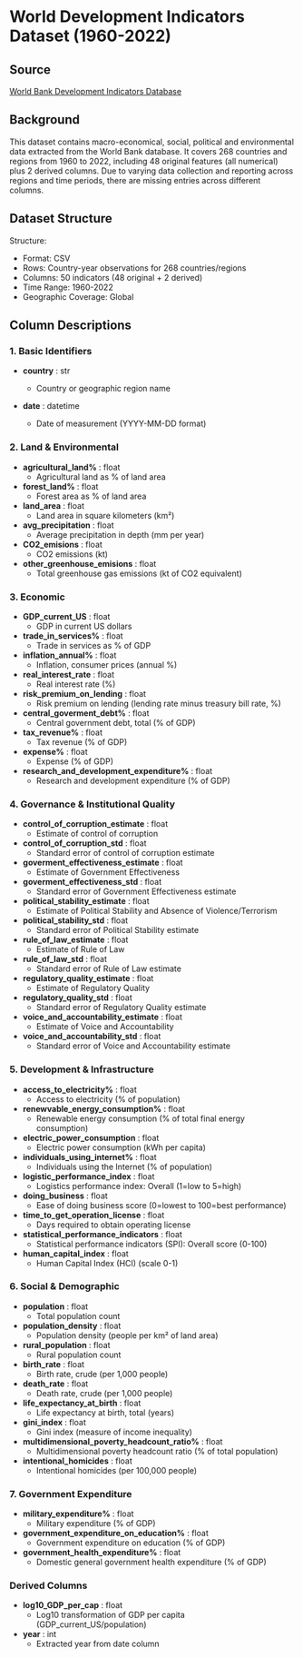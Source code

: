 # World Development Indicators Dataset (1960-2022)

## Source
[World Bank Development Indicators Database](https://www.kaggle.com/datasets/nicolasgonzalezmunoz/world-bank-world-development-indicators/data?select=world_bank_development_indicators.csv)

## Background
This dataset contains macro-economical, social, political and environmental data extracted from the World Bank database. It covers 268 countries and regions from 1960 to 2022, including 48 original features (all numerical) plus 2 derived columns. Due to varying data collection and reporting across regions and time periods, there are missing entries across different columns.

## Dataset Structure
Structure:
- Format: CSV
- Rows: Country-year observations for 268 countries/regions  
- Columns: 50 indicators (48 original + 2 derived)
- Time Range: 1960-2022
- Geographic Coverage: Global

## Column Descriptions

### 1. Basic Identifiers
- **country** : str
    - Country or geographic region name

- **date** : datetime
    - Date of measurement (YYYY-MM-DD format)

### 2. Land & Environmental  
- **agricultural_land%** : float
    - Agricultural land as % of land area
- **forest_land%** : float
    - Forest area as % of land area
- **land_area** : float
    - Land area in square kilometers (km²)
- **avg_precipitation** : float
    - Average precipitation in depth (mm per year)
- **CO2_emisions** : float
    - CO2 emissions (kt)
- **other_greenhouse_emisions** : float
    - Total greenhouse gas emissions (kt of CO2 equivalent)

### 3. Economic
- **GDP_current_US** : float
    - GDP in current US dollars
- **trade_in_services%** : float
    - Trade in services as % of GDP
- **inflation_annual%** : float
    - Inflation, consumer prices (annual %)
- **real_interest_rate** : float
    - Real interest rate (%)
- **risk_premium_on_lending** : float
    - Risk premium on lending (lending rate minus treasury bill rate, %)
- **central_goverment_debt%** : float
    - Central government debt, total (% of GDP)
- **tax_revenue%** : float
    - Tax revenue (% of GDP)
- **expense%** : float
    - Expense (% of GDP)
- **research_and_development_expenditure%** : float
    - Research and development expenditure (% of GDP)

### 4. Governance & Institutional Quality
- **control_of_corruption_estimate** : float
    - Estimate of control of corruption
- **control_of_corruption_std** : float
    - Standard error of control of corruption estimate
- **goverment_effectiveness_estimate** : float
    - Estimate of Government Effectiveness
- **goverment_effectiveness_std** : float
    - Standard error of Government Effectiveness estimate
- **political_stability_estimate** : float
    - Estimate of Political Stability and Absence of Violence/Terrorism
- **political_stability_std** : float
    - Standard error of Political Stability estimate
- **rule_of_law_estimate** : float
    - Estimate of Rule of Law
- **rule_of_law_std** : float
    - Standard error of Rule of Law estimate
- **regulatory_quality_estimate** : float
    - Estimate of Regulatory Quality
- **regulatory_quality_std** : float
    - Standard error of Regulatory Quality estimate
- **voice_and_accountability_estimate** : float
    - Estimate of Voice and Accountability
- **voice_and_accountability_std** : float
    - Standard error of Voice and Accountability estimate

### 5. Development & Infrastructure
- **access_to_electricity%** : float
    - Access to electricity (% of population)
- **renewvable_energy_consumption%** : float
    - Renewable energy consumption (% of total final energy consumption)
- **electric_power_consumption** : float
    - Electric power consumption (kWh per capita)
- **individuals_using_internet%** : float
    - Individuals using the Internet (% of population)
- **logistic_performance_index** : float
    - Logistics performance index: Overall (1=low to 5=high)
- **doing_business** : float
    - Ease of doing business score (0=lowest to 100=best performance)
- **time_to_get_operation_license** : float
    - Days required to obtain operating license
- **statistical_performance_indicators** : float
    - Statistical performance indicators (SPI): Overall score (0-100)
- **human_capital_index** : float
    - Human Capital Index (HCI) (scale 0-1)

### 6. Social & Demographic
- **population** : float
    - Total population count
- **population_density** : float
    - Population density (people per km² of land area)
- **rural_population** : float
    - Rural population count
- **birth_rate** : float
    - Birth rate, crude (per 1,000 people)
- **death_rate** : float
    - Death rate, crude (per 1,000 people)
- **life_expectancy_at_birth** : float
    - Life expectancy at birth, total (years)
- **gini_index** : float
    - Gini index (measure of income inequality)
- **multidimensional_poverty_headcount_ratio%** : float
    - Multidimensional poverty headcount ratio (% of total population)
- **intentional_homicides** : float
    - Intentional homicides (per 100,000 people)

### 7. Government Expenditure
- **military_expenditure%** : float
    - Military expenditure (% of GDP)
- **government_expenditure_on_education%** : float
    - Government expenditure on education (% of GDP)
- **government_health_expenditure%** : float
    - Domestic general government health expenditure (% of GDP)

### Derived Columns
- **log10_GDP_per_cap** : float
    - Log10 transformation of GDP per capita (GDP_current_US/population)
- **year** : int
    - Extracted year from date column
